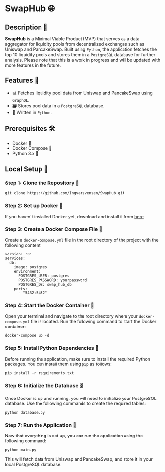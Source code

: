 # SwapHub 🌐

## Description 📝

**SwapHub** is a Minimal Viable Product (MVP) that serves as a data aggregator for liquidity pools from decentralized exchanges such as Uniswap and PancakeSwap. Built using `Python`, the application fetches the top 10 liquidity pools and stores them in a `PostgreSQL` database for further analysis. Please note that this is a work in progress and will be updated with more features in the future.

## Features 🌟

- 📊 Fetches liquidity pool data from Uniswap and PancakeSwap using `GraphQL`.
- 🗃 Stores pool data in a `PostgreSQL` database.
- 🐍 Written in `Python`.

## Prerequisites 🛠

- Docker 🐳
- Docker Compose 🔄
- Python 3.x 🐍

## Local Setup 🚀

### Step 1: Clone the Repository 📂

```
git clone https://github.com/Ingvarsvensen/SwapHub.git
```

### Step 2: Set up Docker 🐳

If you haven't installed Docker yet, download and install it from [here](https://www.docker.com/products/docker-desktop).

### Step 3: Create a Docker Compose File 📜

Create a `docker-compose.yml` file in the root directory of the project with the following content:

```
version: '3'
services:
  db:
    image: postgres
    environment:
      POSTGRES_USER: postgres
      POSTGRES_PASSWORD: yourpassword
      POSTGRES_DB: swap_hub_db
    ports:
      - "5432:5432"
```

### Step 4: Start the Docker Container 🔄

Open your terminal and navigate to the root directory where your `docker-compose.yml` file is located. Run the following command to start the Docker container:

```
docker-compose up -d
```

### Step 5: Install Python Dependencies 🐍

Before running the application, make sure to install the required Python packages. You can install them using `pip` as follows:

```
pip install -r requirements.txt
```

### Step 6: Initialize the Database 🗄️

Once Docker is up and running, you will need to initialize your PostgreSQL database. Use the following commands to create the required tables:

```
python database.py
```

### Step 7: Run the Application 🚀

Now that everything is set up, you can run the application using the following command:

```
python main.py
```

This will fetch data from Uniswap and PancakeSwap, and store it in your local PostgreSQL database.
